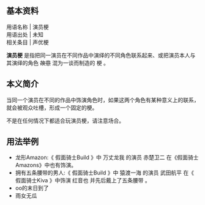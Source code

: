 **基本资料**  
---  
用语名称  |  演员梗   
用语出处  |  未知   
相关条目  |  声优梗   
  
**演员梗** 是指把同一演员在不同作品中演绎的不同角色联系起来、或把演员本人与其演绎的角色 ~~故意~~ 混为一谈而制造的  梗  。

##  本义简介

当同一个演员在不同的作品中饰演角色时，如果这两个角色有某种意义上的联系，就会被观众吐槽，形成一个固定的梗。

不是在任何情况下都适合玩演员梗，请注意场合。

##  用法举例

  * 龙形Amazon:《  假面骑士Build  》中  万丈龙我  的演员  赤楚卫二  在《假面骑士Amazons》中也有饰演。 
  * 拥有五条腰带的男人:《  假面骑士Build  》中  猿渡一海  的演员  武田航平  在《  假面骑士Kiva  》中饰演  红音也  并先后戴上了五条腰带  。 
  * oo的末日到了 
  * 雨女无瓜 